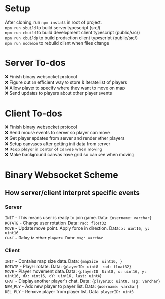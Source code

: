 # Setup

After cloning, run `npm install` in root of project.  
`npm run sbuild` to build server typescript (src/)  
`npm run cbuild` to build development client typescript (public/src/)  
`npm run cbuildp` to build production client typescript (public/src/)  
`npm run nodemon` to rebuild client when files change  

# Server To-dos

❌ Finish binary websocket protocol  
❌ Figure out an efficient way to store & iterate list of players  
❌ Allow player to specify where they want to move on map  
❌ Send updates to players about other player events  

# Client To-dos

❌ Finish binary websocket protocol  
❌ Send mouse events to server so player can move  
❌ Get player updates from server and render other players  
❌ Setup canvases after getting init data from server  
❌ Keep player in center of canvas when moving  
❌ Make background canvas have grid so can see when moving  

# Binary Websocket Scheme

## How server/client interpret specific events

### Server

`INIT` - This means user is ready to join game. Data: `{username: varchar}`  
`ROTATE` - Change user rotation. Data: `rad: float32`  
`MOVE` - Update move point. Apply force in direction. Data: `x: uint16, y: uint16`  
`CHAT` - Relay to other players. Data: `msg: varchar`

### Client

`INIT` - Contains map size data. Data: `{mapSize: uint16, }`  
`ROTATE` - Player rotate. Data: `{playerID: uint8, rad: float32}`  
`MOVE` - Player movement data. Data: `{playerID: Uint8, x: uint16, y: uint16, dX: uint16, dY: uint16, last: uint8}`  
`CHAT` - Display another player's chat. Data: `{playerID: uint8, msg: varchar}`  
`NEW_PLY` - Add new player to player list. Data: `{username: varchar}`  
`DEL_PLY` - Remove player from player list. Data: `playerID: uint8`  